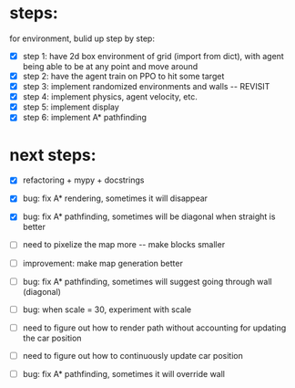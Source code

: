 # steps:

for environment, bulid up step by step:

- [x] step 1: have 2d box environment of grid (import from dict), with agent being able to be at any point and move around
- [x] step 2: have the agent train on PPO to hit some target
- [x] step 3: implement randomized environments and walls -- REVISIT
- [x] step 4: implement physics, agent velocity, etc.
- [x] step 5: implement display
- [x] step 6: implement A\* pathfinding

# next steps:

- [x] refactoring + mypy + docstrings
- [x] bug: fix A\* rendering, sometimes it will disappear
- [x] bug: fix A\* pathfinding, sometimes will be diagonal when straight is better
- [ ] need to pixelize the map more -- make blocks smaller
- [ ] improvement: make map generation better
- [ ] bug: fix A\* pathfinding, sometimes will suggest going through wall (diagonal)
- [ ] bug: when scale = 30, experiment with scale

- [ ] need to figure out how to render path without accounting for updating the car position
- [ ] need to figure out how to continuously update car position
- [ ] bug: fix A\* pathfinding, sometimes it will override wall
